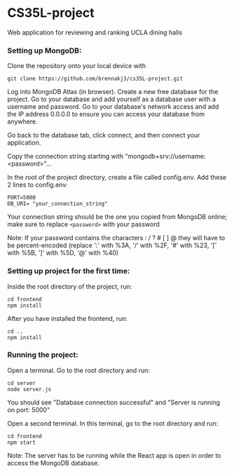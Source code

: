 # CS35L-project
Web application for reviewing and ranking UCLA dining halls


### Setting up MongoDB: ###

Clone the repository onto your local device with 

```
git clone https://github.com/brennakj3/cs35L-project.git
```

Log into MongoDB Atlas (in browser). Create a new free database for the project. Go to your database and add yourself as a database user with a username and password. Go to your database's network access and add the IP address 0.0.0.0 to ensure you can access your database from anywhere.

Go back to the database tab, click connect, and then connect your application.

Copy the connection string starting with "mongodb+srv://username:\<password>\"...

In the root of the project directory, create a file called config.env. Add these 2 lines to config.env:

```
PORT=5000
DB_URI= "your_connection_string"
```

Your connection string should be the one you copied from MongoDB online; make sure to replace `<password>` with your password 


Note: If your password contains the characters : / ? # [ ] @ they will have to be percent-encoded (replace ':' with %3A, '/' with %2F, '#' with %23, '[' with %5B, ']' with %5D, '@' with %40)

### Setting up project for the first time: ###

Inside the root directory of the project, run: 
  
```
cd frontend
npm install
```

After you have installed the frontend, run:
```
cd ..
npm install
```

### Running the project: ###

Open a terminal. Go to the root directory and run:

```
cd server
node server.js
```

You should see "Database connection successful" and "Server is running on port: 5000"

Open a second terminal. In this terminal, go to the root directory and run:

```
cd frontend
npm start
```

Note: The server has to be running while the React app is open in order to access the MongoDB database.

